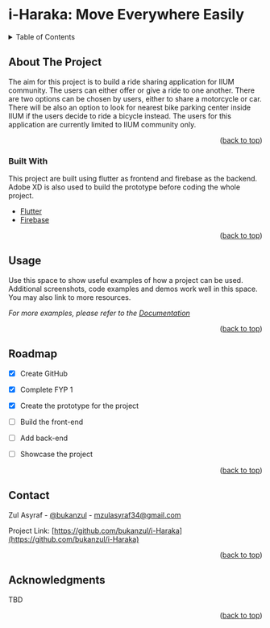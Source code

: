 <!-- PROJECT LOGO -->
<br />

# i-Haraka: Move Everywhere Easily



<!-- TABLE OF CONTENTS -->
<details>
  <summary>Table of Contents</summary>
  <ol>
    <li>
      <a href="#about-the-project">About The Project</a>
      <ul>
        <li><a href="#built-with">Built With</a></li>
      </ul>
    </li>
    <li><a href="#usage">Usage</a></li>
    <li><a href="#roadmap">Roadmap</a></li>
    <li><a href="#contact">Contact</a></li>
    <li><a href="#acknowledgments">Acknowledgments</a></li>
  </ol>
</details>





<!-- ABOUT THE PROJECT -->
## About The Project

The aim for this project is to build a ride sharing application for IIUM community. The users can either offer or give a ride to one another. There are two options can be chosen by users, either to share a motorcycle or car. There will be also an option to look for nearest bike parking center inside IIUM if the users decide to ride a bicycle instead. 
The users for this application are currently limited to IIUM community only.

<p align="right">(<a href="#top">back to top</a>)</p>



### Built With

This project are built using flutter as frontend and firebase as the backend. Adobe XD is also used to build the prototype before coding the whole project. 

* [Flutter](https://flutter.dev/)
* [Firebase](https://firebase.google.com/)


<p align="right">(<a href="#top">back to top</a>)</p>





<!-- USAGE EXAMPLES -->
## Usage

Use this space to show useful examples of how a project can be used. Additional screenshots, code examples and demos work well in this space. You may also link to more resources.

_For more examples, please refer to the [Documentation](https://example.com)_

<p align="right">(<a href="#top">back to top</a>)</p>



<!-- ROADMAP -->
## Roadmap

- [x] Create GitHub
- [x] Complete FYP 1
- [x] Create the prototype for the project
- [ ] Build the front-end
- [ ] Add back-end
- [ ] Showcase the project




<p align="right">(<a href="#top">back to top</a>)</p>




<!-- CONTACT -->
## Contact

Zul Asyraf - [@bukanzul](https://twitter.com/bukanzul) - mzulasyraf34@gmail.com

Project Link: [https://github.com/bukanzul/i-Haraka](https://github.com/bukanzul/i-Haraka)

<p align="right">(<a href="#top">back to top</a>)</p>



<!-- ACKNOWLEDGMENTS -->
## Acknowledgments

TBD

<p align="right">(<a href="#top">back to top</a>)</p>



